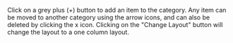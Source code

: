 Click on a grey plus (+) button to add an item to the category. Any item can be moved to another category using the arrow icons, and can also be deleted by clicking the x icon. Clicking on the "Change Layout" button will change the layout to a one column layout.